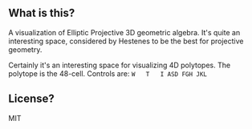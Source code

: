 ## What is this?

A visualization of Elliptic Projective 3D geometric algebra. It's quite an interesting space, considered by Hestenes to be the best for projective geometry.

Certainly it's an interesting space for visualizing 4D polytopes. The polytope is the 48-cell. Controls are:
``
 W   T   I
ASD FGH JKL
``

## License?

MIT